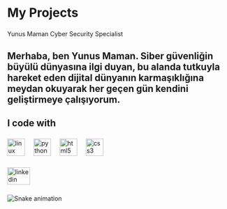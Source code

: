 <h1 align="left">My Projects</h1>

###

<p align="left">Yunus Maman Cyber Security Specialist</p>

###

<h2 align="left">Merhaba, ben Yunus Maman. Siber güvenliğin büyülü dünyasına ilgi duyan, bu alanda tutkuyla hareket eden  dijital dünyanın karmaşıklığına meydan okuyarak her geçen gün kendini geliştirmeye çalışıyorum.</h2>

###

<p align="left"></p>

###

<h2 align="left">I code with</h2>

###

<div align="left">
  <img src="https://cdn.jsdelivr.net/gh/devicons/devicon/icons/linux/linux-original.svg" height="40" alt="linux logo"  />
  <img width="12" />
  <img src="https://cdn.jsdelivr.net/gh/devicons/devicon/icons/python/python-original.svg" height="40" alt="python logo"  />
  <img width="12" />
  <img src="https://cdn.jsdelivr.net/gh/devicons/devicon/icons/html5/html5-original.svg" height="40" alt="html5 logo"  />
  <img width="12" />
  <img src="https://cdn.jsdelivr.net/gh/devicons/devicon/icons/css3/css3-original.svg" height="40" alt="css3 logo"  />
</div>

###

<div align="left">
  <a href="https://www.linkedin.com/in/yunus-maman-0723531b1/" target="_blank">
    <img src="https://raw.githubusercontent.com/maurodesouza/profile-readme-generator/master/src/assets/icons/social/linkedin/default.svg" width="52" height="40" alt="linkedin logo"  />
  </a>
</div>

###

<img src="https://raw.githubusercontent.com/yunus-maman/yunus-maman/output/snake.svg" alt="Snake animation" />

###
